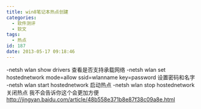 ```yaml
---
title: win8笔记本热点创建
categories:
  - 软件测评
  - 软文
tags:
  - 热点
id: 187
date: 2013-05-17 09:18:46
---
```


-netsh wlan show drivers
查看是否支持承载网络
-netsh wlan set hostednetwork mode=allow ssid=wlanname key=password
设置密码和名字
-netsh wlan start hostednetwork
启动热点
-netsh wlan stop hostednetwork
关闭热点
我不会告诉你这个会更加方便
http://jingyan.baidu.com/article/48b558e371b8e87f38c09a8e.html